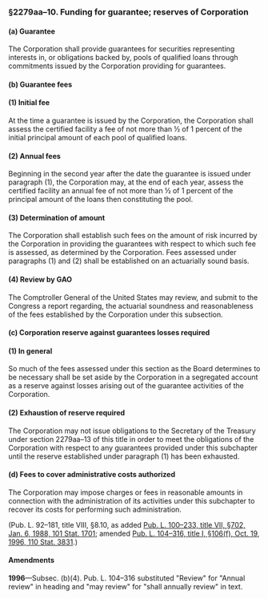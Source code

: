 ### §2279aa–10. Funding for guarantee; reserves of Corporation ###

[]()

#### (a) Guarantee ####

The Corporation shall provide guarantees for securities representing interests in, or obligations backed by, pools of qualified loans through commitments issued by the Corporation providing for guarantees.

[]()

#### (b) Guarantee fees ####

[]()

#### (1) Initial fee ####

At the time a guarantee is issued by the Corporation, the Corporation shall assess the certified facility a fee of not more than ½ of 1 percent of the initial principal amount of each pool of qualified loans.

[]()

#### (2) Annual fees ####

Beginning in the second year after the date the guarantee is issued under paragraph (1), the Corporation may, at the end of each year, assess the certified facility an annual fee of not more than ½ of 1 percent of the principal amount of the loans then constituting the pool.

[]()

#### (3) Determination of amount ####

The Corporation shall establish such fees on the amount of risk incurred by the Corporation in providing the guarantees with respect to which such fee is assessed, as determined by the Corporation. Fees assessed under paragraphs (1) and (2) shall be established on an actuarially sound basis.

[]()

#### (4) Review by GAO ####

The Comptroller General of the United States may review, and submit to the Congress a report regarding, the actuarial soundness and reasonableness of the fees established by the Corporation under this subsection.

[]()

#### (c) Corporation reserve against guarantees losses required ####

[]()

#### (1) In general ####

So much of the fees assessed under this section as the Board determines to be necessary shall be set aside by the Corporation in a segregated account as a reserve against losses arising out of the guarantee activities of the Corporation.

[]()

#### (2) Exhaustion of reserve required ####

The Corporation may not issue obligations to the Secretary of the Treasury under section 2279aa–13 of this title in order to meet the obligations of the Corporation with respect to any guarantees provided under this subchapter until the reserve established under paragraph (1) has been exhausted.

[]()

#### (d) Fees to cover administrative costs authorized ####

The Corporation may impose charges or fees in reasonable amounts in connection with the administration of its activities under this subchapter to recover its costs for performing such administration.

(Pub. L. 92–181, title VIII, §8.10, as added [Pub. L. 100–233, title VII, §702, Jan. 6, 1988, 101 Stat. 1701](/statviewer.htm?volume=101&page=1701); amended [Pub. L. 104–316, title I, §106(f), Oct. 19, 1996, 110 Stat. 3831](/statviewer.htm?volume=110&page=3831).)

#### Amendments ####

**1996**—Subsec. (b)(4). Pub. L. 104–316 substituted "Review" for "Annual review" in heading and "may review" for "shall annually review" in text.